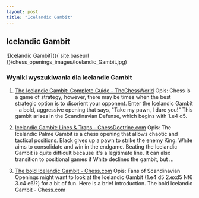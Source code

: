 ```yaml
---
layout: post
title: "Icelandic Gambit"
---
```


## Icelandic Gambit
![Icelandic Gambit]({{ site.baseurl }}/chess_openings_images/Icelandic_Gambit.jpg)

### Wyniki wyszukiwania dla Icelandic Gambit
1. [The Icelandic Gambit: Complete Guide - TheChessWorld](https://thechessworld.com/articles/openings/the-icelandic-gambit-complete-guide/)
   Opis: Chess is a game of strategy, however, there may be times when the best strategic option is to disorient your opponent. Enter the Icelandic Gambit - a bold, aggressive opening that says, "Take my pawn, I dare you!" This gambit arises in the Scandinavian Defense, which begins with 1.e4 d5.

2. [Icelandic Gambit: Lines & Traps - ChessDoctrine.com](https://chessdoctrine.com/chess-openings/kings-pawn/icelandic-gambit/)
   Opis: The Icelandic Palme Gambit is a chess opening that allows chaotic and tactical positions. Black gives up a pawn to strike the enemy King. White aims to consolidate and win in the endgame. Beating the Icelandic Gambit is quite difficult because it's a legitimate line. It can also transition to positional games if White declines the gambit, but ...

3. [The bold Icelandic Gambit - Chess.com](https://www.chess.com/article/view/the-bold-icelandic-gambit)
   Opis: Fans of Scandinavian Openings might want to look at the Icelandic Gambit (1.e4 d5 2.exd5 Nf6 3.c4 e6!?) for a bit of fun. Here is a brief introduction. The bold Icelandic Gambit - Chess.com